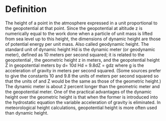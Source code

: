# Definition

The height of a point in the atmosphere expressed in a unit proportional
to the geopotential at that point. Since the geopotential at altitude z
is numerically equal to the work done when a particle of unit mass is
lifted from sea level up to this height, the dimensions of dynamic
height are those of potential energy per unit mass. Also called
geodynamic height. The standard unit of dynamic height Hd is the dynamic
meter (or geodynamic meter), defined as 10 meters per second squared; it
is related to the geopotential , the geometric height z in meters, and
the geopotential height Z in geopotential meters by d= 10d Hd = 9.8dZ =
gdz where g is the acceleration of gravity in meters per second squared.
(Some sources prefer to give the constants 10 and 9.8 the units of
meters per second squared so that the units of and Z would be the same
as those of the geometric height.) The dynamic meter is about 2 percent
longer than the geometric meter and the geopotential meter. One of the
practical advantages of the dynamic height over the geometric height is
that when the former is introduced into the hydrostatic equation the
variable acceleration of gravity is eliminated. In meteorological height
calculations, geopotential height is more often used than dynamic
height.
